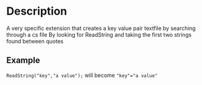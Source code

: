 # Description
A very specific extension that creates a key value pair textfile by searching through a cs file
By looking for ReadString and taking the first two strings found between quotes

## Example
`ReadString("key","a value");`
will become 
`"key"="a value"`
